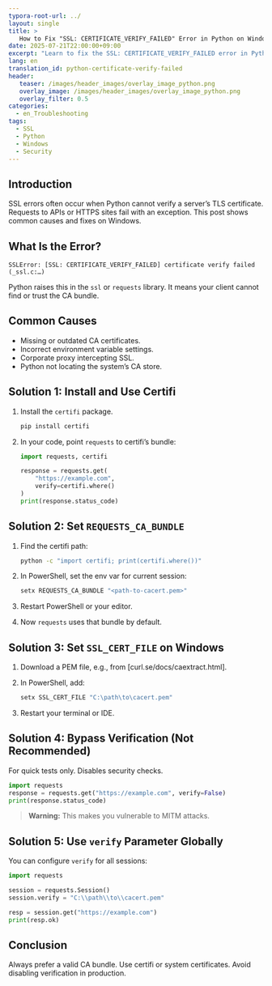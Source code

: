 ```yaml
---
typora-root-url: ../
layout: single
title: >
   How to Fix "SSL: CERTIFICATE_VERIFY_FAILED" Error in Python on Windows
date: 2025-07-21T22:00:00+09:00
excerpt: "Learn to fix the SSL: CERTIFICATE_VERIFY_FAILED error in Python on Windows by installing certifi, setting REQUESTS_CA_BUNDLE or SSL_CERT_FILE, and using a proper CA bundle."
lang: en
translation_id: python-certificate-verify-failed
header:
   teaser: /images/header_images/overlay_image_python.png
   overlay_image: /images/header_images/overlay_image_python.png
   overlay_filter: 0.5
categories:
  - en_Troubleshooting
tags:
  - SSL
  - Python
  - Windows
  - Security
---
```


## Introduction

SSL errors often occur when Python cannot verify a server’s TLS certificate.
Requests to APIs or HTTPS sites fail with an exception.
This post shows common causes and fixes on Windows.

## What Is the Error?

```
SSLError: [SSL: CERTIFICATE_VERIFY_FAILED] certificate verify failed (_ssl.c:…)
```

Python raises this in the `ssl` or `requests` library.
It means your client cannot find or trust the CA bundle.

## Common Causes

* Missing or outdated CA certificates.
* Incorrect environment variable settings.
* Corporate proxy intercepting SSL.
* Python not locating the system’s CA store.

## Solution 1: Install and Use Certifi

1. Install the `certifi` package.

   ```bash
   pip install certifi
   ```
2. In your code, point `requests` to certifi’s bundle:

   ```python
   import requests, certifi

   response = requests.get(
       "https://example.com",
       verify=certifi.where()
   )
   print(response.status_code)
   ```

## Solution 2: Set `REQUESTS_CA_BUNDLE`

1. Find the certifi path:

   ```bash
   python -c "import certifi; print(certifi.where())"
   ```
2. In PowerShell, set the env var for current session:

   ```powershell
   setx REQUESTS_CA_BUNDLE "<path-to-cacert.pem>"
   ```
3. Restart PowerShell or your editor.
4. Now `requests` uses that bundle by default.

## Solution 3: Set `SSL_CERT_FILE` on Windows

1. Download a PEM file, e.g., from \[curl.se/docs/caextract.html].
2. In PowerShell, add:

   ```powershell
   setx SSL_CERT_FILE "C:\path\to\cacert.pem"
   ```
3. Restart your terminal or IDE.

## Solution 4: Bypass Verification (Not Recommended)

For quick tests only. Disables security checks.

```python
import requests
response = requests.get("https://example.com", verify=False)
print(response.status_code)
```

> **Warning:** This makes you vulnerable to MITM attacks.

## Solution 5: Use `verify` Parameter Globally

You can configure `verify` for all sessions:

```python
import requests

session = requests.Session()
session.verify = "C:\\path\\to\\cacert.pem"

resp = session.get("https://example.com")
print(resp.ok)
```

## Conclusion

Always prefer a valid CA bundle.
Use certifi or system certificates.
Avoid disabling verification in production.

